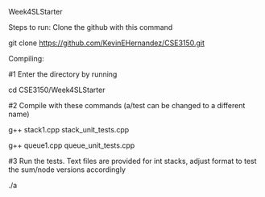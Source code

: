 Week4SLStarter

Steps to run: Clone the github with this command

git clone https://github.com/KevinEHernandez/CSE3150.git

Compiling:

#1 Enter the directory by running

cd CSE3150/Week4SLStarter

#2 Compile with these commands (a/test can be changed to a different name)

g++ stack1.cpp stack_unit_tests.cpp 

g++ queue1.cpp queue_unit_tests.cpp

#3 Run the tests. Text files are provided for int stacks, adjust format to test the sum/node versions accordingly

./a
